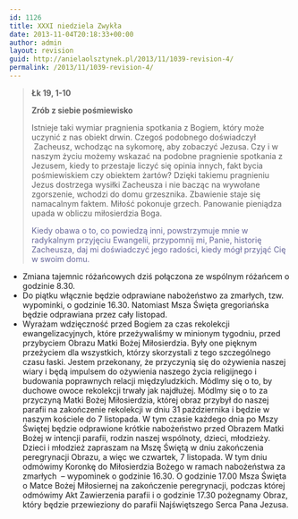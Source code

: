```yaml
---
id: 1126
title: XXXI niedziela Zwykła
date: 2013-11-04T20:18:33+00:00
author: admin
layout: revision
guid: http://anielaolsztynek.pl/2013/11/1039-revision-4/
permalink: /2013/11/1039-revision-4/
---
```

> **Łk 19, 1-10**
> 
> **Zrób z siebie pośmiewisko**
> 
> Istnieje taki wymiar pragnienia spotkania z Bogiem, który może uczynić z nas obiekt drwin. Czegoś podobnego doświadczył  Zacheusz, wchodząc na sykomorę, aby zobaczyć Jezusa. Czy i w naszym życiu możemy wskazać na podobne pragnienie spotkania z Jezusem, kiedy to przestaje liczyć się opinia innych, fakt bycia pośmiewiskiem czy obiektem żartów? Dzięki takiemu pragnieniu Jezus dostrzega wysiłki Zacheusza i nie bacząc na wywołane zgorszenie, wchodzi do domu grzesznika. Zbawienie staje się namacalnym faktem. Miłość pokonuje grzech. Panowanie pieniądza upada w obliczu miłosierdzia Boga.
> 
> <span style="color: #666699;">Kiedy obawa o to, co powiedzą inni, powstrzymuje mnie w radykalnym przyjęciu Ewangelii, przypomnij mi, Panie, historię Zacheusza, daj mi doświadczyć jego radości, kiedy mógł przyjąć Cię w swoim domu.</span>

  * Zmiana tajemnic różańcowych dziś połączona ze wspólnym różańcem o godzinie 8.30.
  * Do piątku włącznie będzie odprawiane nabożeństwo za zmarłych, tzw. wypominki, o godzinie 16.30. Natomiast Msza Święta gregoriańska będzie odprawiana przez cały listopad.
  * Wyrażam wdzięczność przed Bogiem za czas rekolekcji ewangelizacyjnych, które przeżywaliśmy w minionym tygodniu, przed przybyciem Obrazu Matki Bożej Miłosierdzia. Były one pięknym przeżyciem dla wszystkich, którzy skorzystali z tego szczególnego czasu łaski. Jestem przekonany, że przyczynią się do ożywienia naszej wiary i będą impulsem do ożywienia naszego życia religijnego i budowania poprawnych relacji międzyludzkich. Módlmy się o to, by duchowe owoce rekolekcji trwały jak najdłużej. Módlmy się o to za przyczyną Matki Bożej Miłosierdzia, której obraz przybył do naszej parafii na zakończenie rekolekcji w dniu 31 października i będzie w naszym kościele do 7 listopada. W tym czasie każdego dnia po Mszy Świętej będzie odprawione krótkie nabożeństwo przed Obrazem Matki Bożej w intencji parafii, rodzin naszej wspólnoty, dzieci, młodzieży. Dzieci i młodzież zapraszam na Mszę Świętą w dniu zakończenia peregrynacji Obrazu, a więc we czwartek, 7 listopada. W tym dniu odmówimy Koronkę do Miłosierdzia Bożego w ramach nabożeństwa za zmarłych  &#8211; wypominek o godzinie 16.30. O godzinie 17.00 Msza Święta o Matce Bożej Miłosiernej na zakończenie peregrynacji, podczas której odmówimy Akt Zawierzenia parafii i o godzinie 17.30 pożegnamy Obraz, który będzie przewieziony do parafii Najświętszego Serca Pana Jezusa.